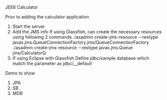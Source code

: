 JEE6 Calculator

Prior to adding the calculator application
1) Start the server
2) Add the JMS info
    If using Glassfish, can create the necessary resources using following 2 commands
    ./asadmin create-jms-resource --restype javax.jms.QueueConnectionFactory jms/QueueConnectionFactory
    ./asadmin create-jms-resource --restype javax.jms.Queue jms/CalculatorQ
3)  If using Eclipse with Glassfish
    Define jdbc/sample database which match the parameter as jdbc/__default


Demo to show
1)  JPA
2)  SB
3)  MDB


